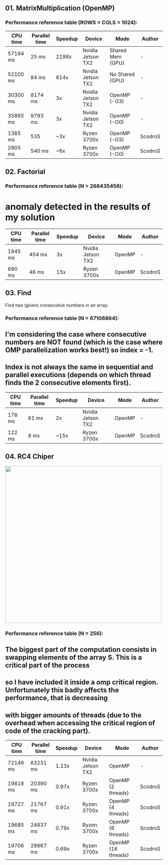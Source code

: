 ## 01. MatrixMultiplication (OpenMP)

### Performance reference table (ROWS = COLS = 1024):

CPU time   | Parallel time | Speedup  | Device             | Mode             |Author
-----------| ------------- | -------- | ------------------ | ---------------- |------
57194 ms   | 25 ms         | 2198x    | Nvidia Jetson TX2  | Shared Mem (GPU) | -
52100 ms   | 84 ms         | 614x     | Nvidia Jetson TX2  | No Shared (GPU)  | -
30300 ms   | 8174 ms       | 3x       | Nvidia Jetson TX2  | OpenMP (-O3)     | -
35865 ms   | 9793 ms       | 3x       | Nvidia Jetson TX2  | OpenMP (-O0)     | -
1385 ms    | 535           | ~3x      | Ryzen 3700x        | OpenMP (-O3)     | ScodroS
2905 ms    | 540 ms        | ~6x      | Ryzen 3700x        | OpenMP (-O0)     | ScodroS

## 02. Factorial

### Performance reference table (N = 268435456):
# anomaly detected in the results of my solution

CPU time   | Parallel time | Speedup  | Device             | Mode  | Author
-----------| ------------- | -------- | ------------------ | ----- | ------
1845 ms    | 454 ms        | 3x       | Nvidia Jetson TX2  | OpenMP| -
680 ms     | 46 ms         | 15x      | Ryzen 3700x        | OpenMP| ScodroS

## 03. Find

Find two (given) consecutive numbers in an array.

### Performance reference table (N = 67108864):
## I'm considering the case where consecutive numbers are NOT found (which is the case where OMP parallelization works best!) so index = -1.
## Index is not always the same in sequential and parallel executions (depends on which thread finds the 2 consecutive elements first).

CPU time   | Parallel time | Speedup  | Device             | Mode  | Author
-----------| ------------- | -------- | ------------------ | ----  | ------
178 ms     | 61 ms         | 2x       | Nvidia Jetson TX2  | OpenMP| -
122 ms     | 8 ms          | ~15x     | Ryzen 3700x        | OpenMP| ScodroS

## 04. RC4 Chiper

<img src="https://github.com/PARCO-LAB/Advanced-Computer-Architectures/blob/main/figures/l5_04.jpg" width="500" height=auto> 

### Performance reference table (N = 256):
## The biggest part of the computation consists in swapping elements of the array S. This is a critical part of the process
## so I have included it inside a omp critical region. Unfortunately this badly affects the performance, that is decreasing
## with bigger amounts of threads (due to the overhead when accessing the critical region of code of the cracking part).

CPU time   | Parallel time | Speedup  | Device             | Mode               |Author
-----------| ------------- | -------- | ------------------ | ------------------ |------
72146 ms   | 63231 ms      | 1.13x    | Nvidia Jetson TX2  | OpenMP             | -
19818 ms   | 20390 ms      | 0.97x    | Ryzen 3700x        | OpenMP (2 threads) | ScodroS
19727 ms   | 21767 ms      | 0.91x    | Ryzen 3700x        | OpenMP (4 threads) | ScodroS
19685 ms   | 24837 ms      | 0.79x    | Ryzen 3700x        | OpenMP (8 threads) | ScodroS
19706 ms   | 28667 ms      | 0.69x    | Ryzen 3700x        | OpenMP (16 threads)| ScodroS
